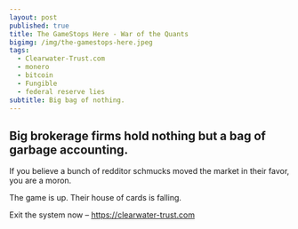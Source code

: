 ```yaml
---
layout: post
published: true
title: The GameStops Here - War of the Quants
bigimg: /img/the-gamestops-here.jpeg
tags:
  - Clearwater-Trust.com
  - monero
  - bitcoin
  - Fungible
  - federal reserve lies
subtitle: Big bag of nothing.
---
```

## Big brokerage firms hold nothing but a bag of garbage accounting.

If you believe a bunch of redditor schmucks moved the market in their favor, you are a moron.

The game is up. Their house of cards is falling.

Exit the system now – https://clearwater-trust.com

